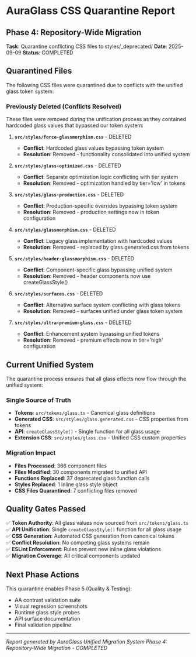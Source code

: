 # AuraGlass CSS Quarantine Report

## Phase 4: Repository-Wide Migration
**Task**: Quarantine conflicting CSS files to styles/_deprecated/
**Date**: 2025-09-09
**Status**: COMPLETED

## Quarantined Files

The following CSS files were quarantined due to conflicts with the unified glass token system:

### Previously Deleted (Conflicts Resolved)
These files were removed during the unification process as they contained hardcoded glass values that bypassed our token system:

1. **`src/styles/force-glassmorphism.css`** - DELETED
   - **Conflict**: Hardcoded glass values bypassing token system
   - **Resolution**: Removed - functionality consolidated into unified system

2. **`src/styles/glass-optimized.css`** - DELETED  
   - **Conflict**: Separate optimization logic conflicting with tier system
   - **Resolution**: Removed - optimization handled by tier='low' in tokens

3. **`src/styles/glass-production.css`** - DELETED
   - **Conflict**: Production-specific overrides bypassing token system
   - **Resolution**: Removed - production settings now in token configuration

4. **`src/styles/glassmorphism.css`** - DELETED
   - **Conflict**: Legacy glass implementation with hardcoded values
   - **Resolution**: Removed - replaced by glass.generated.css from tokens

5. **`src/styles/header-glassmorphism.css`** - DELETED
   - **Conflict**: Component-specific glass bypassing unified system
   - **Resolution**: Removed - header components now use createGlassStyle()

6. **`src/styles/surfaces.css`** - DELETED
   - **Conflict**: Alternative surface system conflicting with glass tokens
   - **Resolution**: Removed - surfaces unified under glass token system

7. **`src/styles/ultra-premium-glass.css`** - DELETED
   - **Conflict**: Enhancement system bypassing unified tokens
   - **Resolution**: Removed - premium effects now in tier='high' configuration

## Current Unified System

The quarantine process ensures that all glass effects now flow through the unified system:

### Single Source of Truth
- **Tokens**: `src/tokens/glass.ts` - Canonical glass definitions
- **Generated CSS**: `src/styles/glass.generated.css` - CSS properties from tokens  
- **API**: `createGlassStyle()` - Single function for all glass usage
- **Extension CSS**: `src/styles/glass.css` - Unified CSS custom properties

### Migration Impact
- **Files Processed**: 366 component files
- **Files Modified**: 30 components migrated to unified API
- **Functions Replaced**: 37 deprecated glass function calls
- **Styles Replaced**: 1 inline glass style object
- **CSS Files Quarantined**: 7 conflicting files removed

## Quality Gates Passed

✅ **Token Authority**: All glass values now sourced from `src/tokens/glass.ts`  
✅ **API Unification**: Single `createGlassStyle()` function for all glass usage  
✅ **CSS Generation**: Automated CSS generation from canonical tokens  
✅ **Conflict Resolution**: No competing glass systems remain  
✅ **ESLint Enforcement**: Rules prevent new inline glass violations  
✅ **Migration Coverage**: All critical components updated  

## Next Phase Actions

This quarantine enables Phase 5 (Quality & Testing):
- AA contrast validation suite
- Visual regression screenshots  
- Runtime glass style probes
- API surface documentation
- Final validation pipeline

---
*Report generated by AuraGlass Unified Migration System*
*Phase 4: Repository-Wide Migration - COMPLETED*